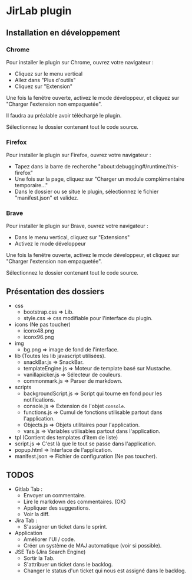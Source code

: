 # JirLab plugin

## Installation en développement

### Chrome

Pour installer le plugin sur Chrome, ouvrez votre navigateur :

- Cliquez sur le menu vertical
- Allez dans "Plus d'outils"
- Cliquez sur "Extension"

Une fois la fenêtre ouverte, activez le mode développeur, et cliquez sur "Charger l'extension non empaquetée".

Il faudra au préalable avoir téléchargé le plugin.

Sélectionnez le dossier contenant tout le code source.

### Firefox

Pour installer le plugin sur Firefox, ouvrez votre navigateur :

- Tapez dans la barre de recherche "about:debugging#/runtime/this-firefox"
- Une fois sur la page, cliquez sur "Charger un module complémentaire temporaire..."
- Dans le dossier ou se situe le plugin, sélectionnez le fichier "manifest.json" et validez.

### Brave

Pour installer le plugin sur Brave, ouvrez votre navigateur :

- Dans le menu vertical, cliquez sur "Extensions"
- Activez le mode développeur

Une fois la fenêtre ouverte, activez le mode développeur, et cliquez sur "Charger l'extension non empaquetée".

Sélectionnez le dossier contenant tout le code source.


## Présentation des dossiers

- css
    - bootstrap.css => Lib.
    - style.css => css modifiable pour l'interface du plugin.
- icons (Ne pas toucher)
    - iconx48.png
    - iconx96.png
- img
    - bg.png => image de fond de l'interface.
- lib (Toutes les lib javascript utilisées).
    - snackBar.js => SnackBar.
    - templateEngine.js => Moteur de template basé sur Mustache.
    - vanillapicker.js => Sélecteur de couleurs.
    - commonmark.js => Parser de markdown.
- scripts
    - backgroundScript.js => Script qui tourne en fond pour les notifications.
    - console.js => Extension de l'objet `console`.
    - functions.js => Cumul de fonctions utilisable partout dans l'application.
    - Objects.js => Objets utilitaires pour l'application.
    - vars.js => Variables utilisables partout dans l'application.
- tpl (Contient des templates d'item de liste)
- script.js => C'est là que le tout se passe dans l'application.
- popup.html => Interface de l'application.
- manifest.json => Fichier de configuration (Ne pas toucher).

## TODOS

- Gitlab Tab : 
    - Envoyer un commentaire.
    - Lire le markdown des commentaires. (OK)
    - Appliquer des suggestions.
    - Voir la diff.
- Jira Tab :
    - S'assigner un ticket dans le sprint.
- Application
    - Améliorer l'UI / code.
    - Créer un système de MAJ automatique (voir si possible).
- JSE Tab (Jira Search Engine)
    - Sortir la Tab.
    - S'attribuer un ticket dans le backlog.
    - Changer le status d'un ticket qui nous est assigné dans le backlog.